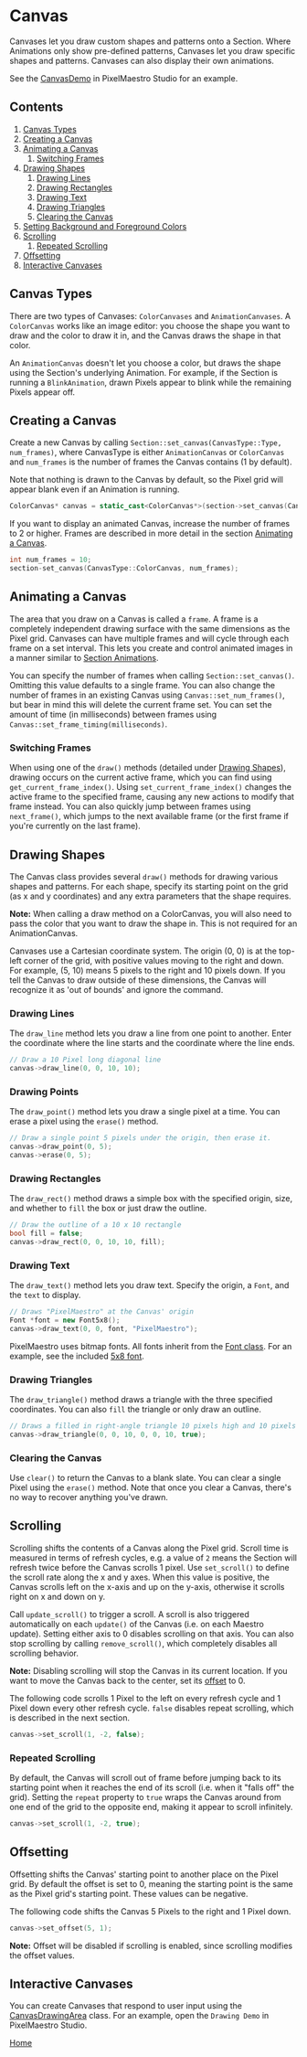 # Canvas
Canvases let you draw custom shapes and patterns onto a Section. Where Animations only show pre-defined patterns, Canvases let you draw specific shapes and patterns. Canvases can also display their own animations.

See the [CanvasDemo](../gui/demo/canvasdemo.cpp) in PixelMaestro Studio for an example.

## Contents
1. [Canvas Types](#canvas-types)
2. [Creating a Canvas](#creating-a-canvas)
3. [Animating a Canvas](#animating-a-canvas)
	1. [Switching Frames](#switching-frames)
4. [Drawing Shapes](#drawing-shapes)
	1. [Drawing Lines](#drawing-lines)
	2. [Drawing Rectangles](#drawing-rectangles)
	3. [Drawing Text](#drawing-text)
	4. [Drawing Triangles](#drawing-triangles)
	5. [Clearing the Canvas](#clearing-the-canvas)
5. [Setting Background and Foreground Colors](#setting-background-and-foreground-colors)
6. [Scrolling](#scrolling)
	1. [Repeated Scrolling](#repeated-scrolling)
7. [Offsetting](#offsetting)
8. [Interactive Canvases](#interactive-canvases)

## Canvas Types
There are two types of Canvases: `ColorCanvases` and `AnimationCanvases`. A `ColorCanvas` works like an image editor: you choose the shape you want to draw and the color to draw it in, and the Canvas draws the shape in that color.

An `AnimationCanvas` doesn't let you choose a color, but draws the shape using the Section's underlying Animation. For example, if the Section is running a `BlinkAnimation`, drawn Pixels appear to blink while the remaining Pixels appear off.

## Creating a Canvas
Create a new Canvas by calling `Section::set_canvas(CanvasType::Type, num_frames)`, where CanvasType is either `AnimationCanvas` or `ColorCanvas` and `num_frames` is the number of frames the Canvas contains (1 by default).

Note that nothing is drawn to the Canvas by default, so the Pixel grid will appear blank even if an Animation is running.

```c++
ColorCanvas* canvas = static_cast<ColorCanvas*>(section->set_canvas(CanvasType::ColorCanvas));
```

If you want to display an animated Canvas, increase the number of frames to 2 or higher. Frames are described in more detail in the section [Animating a Canvas](#animating-a-canvas).

```c++
int num_frames = 10;
section-set_canvas(CanvasType::ColorCanvas, num_frames);
```

## Animating a Canvas
The area that you draw on a Canvas is called a `frame`. A frame is a completely independent drawing surface with the same dimensions as the Pixel grid. Canvases can have multiple frames and will cycle through each frame on a set interval. This lets you create and control animated images in a manner similar to [Section Animations](animation.md).

You can specify the number of frames when calling `Section::set_canvas()`. Omitting this value defaults to a single frame. You can also change the number of frames in an existing Canvas using `Canvas::set_num_frames()`, but bear in mind this will delete the current frame set. You can set the amount of time (in milliseconds) between frames using `Canvas::set_frame_timing(milliseconds)`.

### Switching Frames
When using one of the `draw()` methods (detailed under [Drawing Shapes](#drawing-shapes)), drawing occurs on the current active frame, which you can find using `get_current_frame_index()`. Using `set_current_frame_index()` changes the active frame to the specified frame, causing any new actions to modify that frame instead. You can also quickly jump between frames using `next_frame()`, which jumps to the next available frame (or the first frame if you're currently on the last frame).

## Drawing Shapes
The Canvas class provides several `draw()` methods for drawing various shapes and patterns. For each shape, specify its starting point on the grid (as x and y coordinates) and any extra parameters that the shape requires.

**Note:** When calling a draw method on a ColorCanvas, you will also need to pass the color that you want to draw the shape in. This is not required for an AnimationCanvas.

Canvases use a Cartesian coordinate system. The origin (0, 0) is at the top-left corner of the grid, with positive values moving to the right and down. For example, (5, 10) means 5 pixels to the right and 10 pixels down. If you tell the Canvas to draw outside of these dimensions, the Canvas will recognize it as 'out of bounds' and ignore the command.

### Drawing Lines
The `draw_line` method lets you draw a line from one point to another. Enter the coordinate where the line starts and the coordinate where the line ends.

```c++
// Draw a 10 Pixel long diagonal line
canvas->draw_line(0, 0, 10, 10);
```

### Drawing Points
The `draw_point()` method lets you draw a single pixel at a time. You can erase a pixel using the `erase()` method.

```c++
// Draw a single point 5 pixels under the origin, then erase it.
canvas->draw_point(0, 5);
canvas->erase(0, 5);
```

### Drawing Rectangles
The `draw_rect()` method draws a simple box with the specified origin, size, and whether to `fill` the box or just draw the outline.

```c++
// Draw the outline of a 10 x 10 rectangle 
bool fill = false;
canvas->draw_rect(0, 0, 10, 10, fill);
```

### Drawing Text
The `draw_text()` method lets you draw text. Specify the origin, a `Font`, and the `text` to display.

```c++
// Draws "PixelMaestro" at the Canvas' origin
Font *font = new Font5x8();
canvas->draw_text(0, 0, font, "PixelMaestro");
```

PixelMaestro uses bitmap fonts. All fonts inherit from the [Font class](../src/canvas/fonts/font.h). For an example, see the included [5x8 font](../src/canvas/fonts/font5x8.h).

### Drawing Triangles
The `draw_triangle()` method draws a triangle with the three specified coordinates. You can also `fill` the triangle or only draw an outline.

```c++
// Draws a filled in right-angle triangle 10 pixels high and 10 pixels wide
canvas->draw_triangle(0, 0, 10, 0, 0, 10, true);
```

### Clearing the Canvas
Use `clear()` to return the Canvas to a blank slate. You can clear a single Pixel using the `erase()` method. Note that once you clear a Canvas, there's no way to recover anything you've drawn.

## Scrolling
Scrolling shifts the contents of a Canvas along the Pixel grid. Scroll time is measured in terms of refresh cycles, e.g. a value of `2` means the Section will refresh twice before the Canvas scrolls 1 pixel. Use `set_scroll()` to define the scroll rate along the x and y axes. When this value is positive, the Canvas scrolls left on the x-axis and up on the y-axis, otherwise it scrolls right on x and down on y.

Call `update_scroll()` to trigger a scroll. A scroll is also triggered automatically on each `update()` of the Canvas (i.e. on each Maestro update). Setting either axis to 0 disables scrolling on that axis. You can also stop scrolling by calling `remove_scroll()`, which completely disables all scrolling behavior.

**Note:** Disabling scrolling will stop the Canvas in its current location. If you want to move the Canvas back to the center, set its [offset](#offsetting) to 0.

The following code scrolls 1 Pixel to the left on every refresh cycle and 1 Pixel down every other refresh cycle. `false` disables repeat scrolling, which is described in the next section.

```c++
canvas->set_scroll(1, -2, false);
```

### Repeated Scrolling
By default, the Canvas will scroll out of frame before jumping back to its starting point when it reaches the end of its scroll (i.e. when it "falls off" the grid). Setting the `repeat` property to `true` wraps the Canvas around from one end of the grid to the opposite end, making it appear to scroll infinitely.

```c++
canvas->set_scroll(1, -2, true);
```

## Offsetting
Offsetting shifts the Canvas' starting point to another place on the Pixel grid. By default the offset is set to 0, meaning the starting point is the same as the Pixel grid's starting point. These values can be negative.

The following code shifts the Canvas 5 Pixels to the right and 1 Pixel down.
```c++
canvas->set_offset(5, 1);
```

**Note:** Offset will be disabled if scrolling is enabled, since scrolling modifies the offset values.

## Interactive Canvases
You can create Canvases that respond to user input using the [CanvasDrawingArea](../gui/drawingarea/canvasdrawingarea.h) class. For an example, open the `Drawing Demo` in PixelMaestro Studio.

[Home](README.md)
